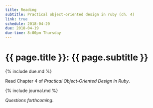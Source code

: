 ```yaml
---
title: Reading
subtitle: Practical object-oriented design in ruby (ch. 4)
link: true
schedule: 2018-04-20
due: 2018-04-19
due-time: 8:00pm Thursday
---
```

# {{ page.title }}: {{ page.subtitle }}

{% include due.md %}

Read Chapter 4 of _Practical Object-Oriented Design in Ruby_.  

{% include journal.md %}

_Questions forthcoming_.
